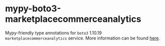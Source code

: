 # mypy-boto3-marketplacecommerceanalytics

Mypy-friendly type annotations for `boto3` 1.10.19 `marketplacecommerceanalytics` service.
More information can be found [here](https://github.com/vemel/mypy_boto3).